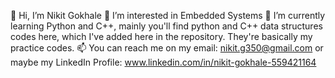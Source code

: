 👋 Hi, I’m Nikit Gokhale
👀 I’m interested in Embedded Systems
🌱 I’m currently learning Python and C++, mainly you'll find python and C++ data structures codes here, which I've added here in the repository. 
    They're basically my practice codes.
📫 You can reach me on my email: nikit.g350@gmail.com or maybe my LinkedIn Profile: www.linkedin.com/in/nikit-gokhale-559421164
